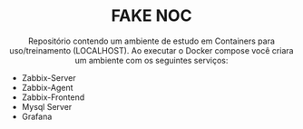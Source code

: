 <h1 align="center">
FAKE NOC
</h1>

<p align="center">Repositório contendo um ambiente de estudo em Containers para uso/treinamento (LOCALHOST).
Ao executar o Docker compose você criara um ambiente com os seguintes serviços:</p>

- Zabbix-Server
- Zabbix-Agent
- Zabbix-Frontend
- Mysql Server
- Grafana
